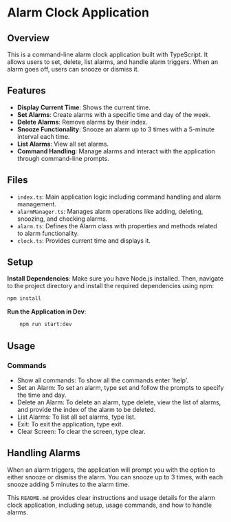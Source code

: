 # Alarm Clock Application

## Overview

This is a command-line alarm clock application built with TypeScript. It allows users to set, delete, list alarms, and handle alarm triggers. When an alarm goes off, users can snooze or dismiss it.

## Features

- **Display Current Time**: Shows the current time.
- **Set Alarms**: Create alarms with a specific time and day of the week.
- **Delete Alarms**: Remove alarms by their index.
- **Snooze Functionality**: Snooze an alarm up to 3 times with a 5-minute interval each time.
- **List Alarms**: View all set alarms.
- **Command Handling**: Manage alarms and interact with the application through command-line prompts.

## Files

- `index.ts`: Main application logic including command handling and alarm management.
- `alarmManager.ts`: Manages alarm operations like adding, deleting, snoozing, and checking alarms.
- `alarm.ts`: Defines the Alarm class with properties and methods related to alarm functionality.
- `clock.ts`: Provides current time and displays it.

## Setup

**Install Dependencies**:
   Make sure you have Node.js installed. Then, navigate to the project directory and install the required dependencies using npm:

   ```bash
   npm install
   ```

**Run the Application in Dev**:
```bash
    npm run start:dev
```

## Usage
### Commands
- Show all commands: To show all the commands enter 'help'.
- Set an Alarm: To set an alarm, type set and follow the prompts to specify the time and day.
- Delete an Alarm: To delete an alarm, type delete, view the list of alarms, and provide the index of the alarm to be deleted.
- List Alarms: To list all set alarms, type list.
- Exit: To exit the application, type exit.
- Clear Screen: To clear the screen, type clear.

## Handling Alarms
When an alarm triggers, the application will prompt you with the option to either snooze or dismiss the alarm. You can snooze up to 3 times, with each snooze adding 5 minutes to the alarm time.

This `README.md` provides clear instructions and usage details for the alarm clock application, including setup, usage commands, and how to handle alarms.